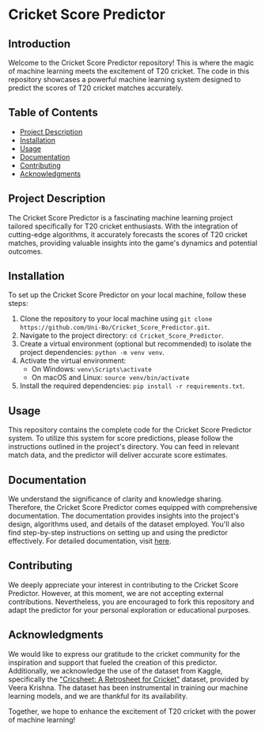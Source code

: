 # Cricket Score Predictor

## Introduction

Welcome to the Cricket Score Predictor repository! This is where the magic of machine learning meets the excitement of T20 cricket. The code in this repository showcases a powerful machine learning system designed to predict the scores of T20 cricket matches accurately.

## Table of Contents

- [Project Description](#project-description)
- [Installation](#installation)
- [Usage](#usage)
- [Documentation](#documentation)
- [Contributing](#contributing)
- [Acknowledgments](#acknowledgments)

## Project Description

The Cricket Score Predictor is a fascinating machine learning project tailored specifically for T20 cricket enthusiasts. With the integration of cutting-edge algorithms, it accurately forecasts the scores of T20 cricket matches, providing valuable insights into the game's dynamics and potential outcomes.

## Installation

To set up the Cricket Score Predictor on your local machine, follow these steps:

1. Clone the repository to your local machine using `git clone https://github.com/Uni-Bo/Cricket_Score_Predictor.git`.
2. Navigate to the project directory: `cd Cricket_Score_Predictor`.
3. Create a virtual environment (optional but recommended) to isolate the project dependencies: `python -m venv venv`.
4. Activate the virtual environment:
   - On Windows: `venv\Scripts\activate`
   - On macOS and Linux: `source venv/bin/activate`
5. Install the required dependencies: `pip install -r requirements.txt`.

## Usage

This repository contains the complete code for the Cricket Score Predictor system. To utilize this system for score predictions, please follow the instructions outlined in the project's directory. You can feed in relevant match data, and the predictor will deliver accurate score estimates.

## Documentation

We understand the significance of clarity and knowledge sharing. Therefore, the Cricket Score Predictor comes equipped with comprehensive documentation. The documentation provides insights into the project's design, algorithms used, and details of the dataset employed. You'll also find step-by-step instructions on setting up and using the predictor effectively. For detailed documentation, visit [here](https://github.com/Uni-Bo/Cricket_Score_Predictor/documentation).

## Contributing

We deeply appreciate your interest in contributing to the Cricket Score Predictor. However, at this moment, we are not accepting external contributions. Nevertheless, you are encouraged to fork this repository and adapt the predictor for your personal exploration or educational purposes.

## Acknowledgments

We would like to express our gratitude to the cricket community for the inspiration and support that fueled the creation of this predictor. Additionally, we acknowledge the use of the dataset from Kaggle, specifically the ["Cricsheet: A Retrosheet for Cricket"](https://www.kaggle.com/datasets/veeralakrishna/cricsheet-a-retrosheet-for-cricket?select=t20s) dataset, provided by Veera Krishna. The dataset has been instrumental in training our machine learning models, and we are thankful for its availability.

Together, we hope to enhance the excitement of T20 cricket with the power of machine learning!
